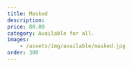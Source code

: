 ```yaml
---
title: Masked
description:
price: 80.00
category: Available for all.
images: 
    - /assets/img/available/masked.jpg
order: 300
---
```


